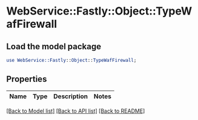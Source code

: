 # WebService::Fastly::Object::TypeWafFirewall

## Load the model package
```perl
use WebService::Fastly::Object::TypeWafFirewall;
```

## Properties
Name | Type | Description | Notes
------------ | ------------- | ------------- | -------------

[[Back to Model list]](../README.md#documentation-for-models) [[Back to API list]](../README.md#documentation-for-api-endpoints) [[Back to README]](../README.md)


